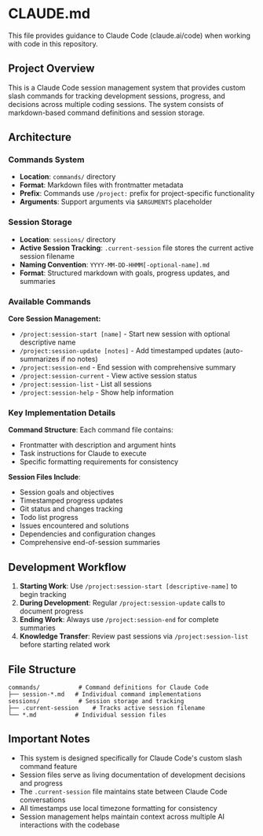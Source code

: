 # CLAUDE.md

This file provides guidance to Claude Code (claude.ai/code) when working with code in this repository.

## Project Overview

This is a Claude Code session management system that provides custom slash commands for tracking development sessions, progress, and decisions across multiple coding sessions. The system consists of markdown-based command definitions and session storage.

## Architecture

### Commands System
- **Location**: `commands/` directory
- **Format**: Markdown files with frontmatter metadata
- **Prefix**: Commands use `/project:` prefix for project-specific functionality
- **Arguments**: Support arguments via `$ARGUMENTS` placeholder

### Session Storage
- **Location**: `sessions/` directory 
- **Active Session Tracking**: `.current-session` file stores the current active session filename
- **Naming Convention**: `YYYY-MM-DD-HHMM[-optional-name].md`
- **Format**: Structured markdown with goals, progress updates, and summaries

### Available Commands

**Core Session Management:**
- `/project:session-start [name]` - Start new session with optional descriptive name
- `/project:session-update [notes]` - Add timestamped updates (auto-summarizes if no notes)
- `/project:session-end` - End session with comprehensive summary
- `/project:session-current` - View active session status
- `/project:session-list` - List all sessions
- `/project:session-help` - Show help information

### Key Implementation Details

**Command Structure**: Each command file contains:
- Frontmatter with description and argument hints
- Task instructions for Claude to execute
- Specific formatting requirements for consistency

**Session Files Include**:
- Session goals and objectives
- Timestamped progress updates
- Git status and changes tracking
- Todo list progress
- Issues encountered and solutions
- Dependencies and configuration changes
- Comprehensive end-of-session summaries

## Development Workflow

1. **Starting Work**: Use `/project:session-start [descriptive-name]` to begin tracking
2. **During Development**: Regular `/project:session-update` calls to document progress
3. **Ending Work**: Always use `/project:session-end` for complete summaries
4. **Knowledge Transfer**: Review past sessions via `/project:session-list` before starting related work

## File Structure

```
commands/           # Command definitions for Claude Code
├── session-*.md   # Individual command implementations
sessions/           # Session storage and tracking
├── .current-session    # Tracks active session filename
└── *.md           # Individual session files
```

## Important Notes

- This system is designed specifically for Claude Code's custom slash command feature
- Session files serve as living documentation of development decisions and progress  
- The `.current-session` file maintains state between Claude Code conversations
- All timestamps use local timezone formatting for consistency
- Session management helps maintain context across multiple AI interactions with the codebase